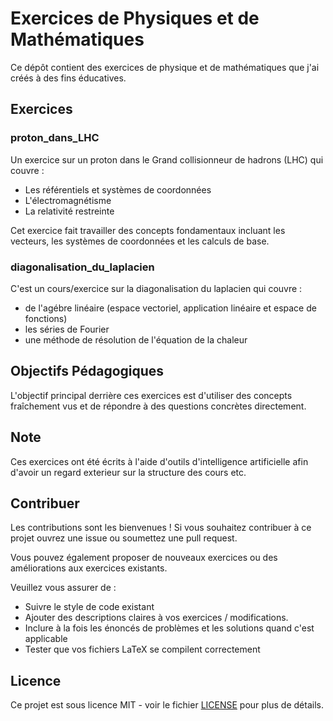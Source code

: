 # Exercices de Physiques et de Mathématiques
Ce dépôt contient des exercices de physique et de mathématiques que j'ai créés à des fins éducatives.

## Exercices

### proton_dans_LHC
Un exercice sur un proton dans le Grand collisionneur de hadrons (LHC) qui couvre :
- Les référentiels et systèmes de coordonnées
- L'électromagnétisme
- La relativité restreinte

Cet exercice fait travailler des concepts fondamentaux incluant les vecteurs, les systèmes de coordonnées et les calculs de base.

### diagonalisation_du_laplacien
C'est un cours/exercice sur la diagonalisation du laplacien qui couvre :
- de l'agébre linéaire (espace vectoriel, application linéaire et espace de fonctions)
- les séries de Fourier
- une méthode de résolution de l'équation de la chaleur 

## Objectifs Pédagogiques

L'objectif principal derrière ces exercices est d'utiliser des concepts fraîchement vus et de répondre à des questions concrètes directement. 


## Note

Ces exercices ont été écrits à l'aide d'outils d'intelligence artificielle afin d'avoir un regard exterieur sur la structure des cours etc.


## Contribuer

Les contributions sont les bienvenues ! Si vous souhaitez contribuer à ce projet ouvrez une issue ou soumettez une pull request.

Vous pouvez également proposer de nouveaux exercices ou des améliorations aux exercices existants.

Veuillez vous assurer de :
- Suivre le style de code existant
- Ajouter des descriptions claires à vos exercices / modifications.
- Inclure à la fois les énoncés de problèmes et les solutions quand c'est applicable
- Tester que vos fichiers LaTeX se compilent correctement


## Licence

Ce projet est sous licence MIT - voir le fichier [LICENSE](LICENSE) pour plus de détails.
